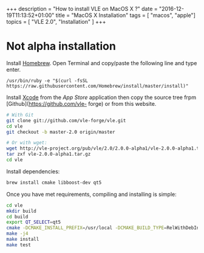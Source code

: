 +++
description = "How to install VLE on MacOS X ?"
date = "2016-12-19T11:13:52+01:00"
title = "MacOS X Installation"
tags = [ "macos", "apple"]
topics = [ "VLE 2.0", "Installation" ]
+++

# Not alpha installation

Install [Homebrew](http://brew.sh/). Open Terminal and copy/paste the following
line and type enter.

```
/usr/bin/ruby -e "$(curl -fsSL https://raw.githubusercontent.com/Homebrew/install/master/install)"
```

Install [Xcode](https://developer.apple.com/xcode/) from the *App Store*
application then copy the source tree frpm [Github](https://github.com/vle-
forge) or from this website.

```bash
# With Git
git clone git://github.com/vle-forge/vle.git
cd vle
git checkout -b master-2.0 origin/master

# Or with wget:
wget http://vle-project.org/pub/vle/2.0/2.0.0-alpha1/vle-2.0.0-alpha1.tar.gz
tar zxf vle-2.0.0-alpha1.tar.gz
cd vle
```
Install dependencies:


```bash
brew install cmake libboost-dev qt5
```

Once you have met requirements, compiling and installing is simple:

```bash
cd vle
mkdir build
cd build
export QT_SELECT=qt5
cmake -DCMAKE_INSTALL_PREFIX=/usr/local -DCMAKE_BUILD_TYPE=RelWithDebInfo ..
make -j4
make install
make test
```

